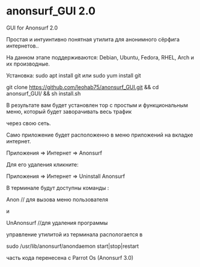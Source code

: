 # anonsurf_GUI 2.0
GUI for Anonsurf 2.0

Простая и интуинтивно понятная утилита для анонимного сёрфига интернетов..

На данном этапе поддерживаются: Debian, Ubuntu, Fedora, RHEL, Arch и их производные.

Установка:  sudo apt install git или sudo yum install git

git clone https://github.com/leohab75/anonsurf_GUI.git && cd anonsurf_GUI/ && sh install.sh

В результате вам будет установлен тор с простым и функциональным меню, который будет заворачивать весь трафик 

через свою сеть.

Само приложение будет расположенно в меню приложений на вкладке интернет.

Приложения => Интернет => Anonsurf

Для его удаления кликните:

Приложения => Интернет => Uninstall Anonsurf

В терминале будут доступны команды : 

Anon  // для вызова меню пользователя

и 

UnAnonsurf  //для удаления программы

управление утилитой из терминала распологается в 

sudo /usr/lib/anonsurf/anondaemon start|stop|restart

часть кода перенесена с Parrot Os (Anonsurf 3.0)




